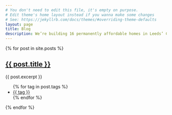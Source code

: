 ```yaml
---
# You don't need to edit this file, it's empty on purpose.
# Edit theme's home layout instead if you wanna make some changes
# See: https://jekyllrb.com/docs/themes/#overriding-theme-defaults
layout: page
title: Blog
description: We’re building 16 permanently affordable homes in Leeds’ Climate Innovation District
---
```

{% for post in site.posts %}

  <div class="card post--card" href="#" data-tags="{{ post.tags | join: ','}}">
    <h2 class="post-title"><a href="{{ post.url }}">{{ post.title }}</a></h2>
    <div class="post-excerpt">
      {{ post.excerpt }}
    </div>
    <ul class="post-tags">
      {% for tag in post.tags %}
        <li class="tag"><a href="/blog?tag={{ tag }}">{{ tag }}</a></li>
      {% endfor %}
    </ul>
  </div>

{% endfor %}

<script>
  var search = location.search.split('tag=').splice(1).join('').split('&')[0];
  if(search) {
    console.log(search);
    var all = document.querySelectorAll('.post--card');
    var shown = document.querySelectorAll('div[data-tags*=' + search + ']');
    for (var i = 0; i < all.length; i++) {
      all[i].style.display = 'none';
    }
    for (var i = 0; i < shown.length; i++) {
      shown[i].style.display = 'block';
    }

  }

</script>
